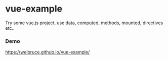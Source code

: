 # vue-example
Try some vue.js project, use data, computed, methods, mounted, directives etc..

### Demo
https://weibruce.github.io/vue-example/
